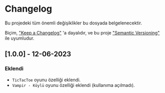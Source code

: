 # Changelog
Bu projedeki tüm önemli değişiklikler bu dosyada belgelenecektir.

Biçim, ["Keep a Changelog"](https://keepachangelog.com/tr-TR/1.1.0/) 'a dayalıdır,
ve bu proje ["Semantic Versioning"](https://semver.org/spec/v2.0.0.html) ile uyumludur.

## [1.0.0] - 12-06-2023

### Eklendi

- `TicTacToe` oyunu özelliği eklendi.
- `Vampir - Köylü` oyunu özelliği eklendi (kullanıma açılmadı).